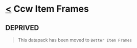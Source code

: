# [<](../README.md) Ccw Item Frames

## DEPRIVED

> This datapack has been moved to `Better Item Frames`
